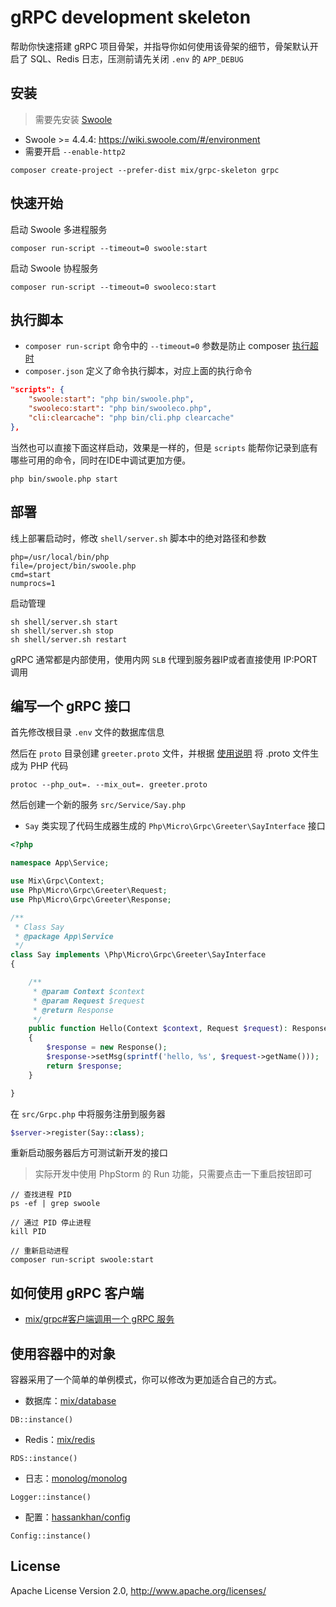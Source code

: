 # gRPC development skeleton

帮助你快速搭建 gRPC 项目骨架，并指导你如何使用该骨架的细节，骨架默认开启了 SQL、Redis 日志，压测前请先关闭 `.env` 的 `APP_DEBUG`

## 安装

> 需要先安装 [Swoole](https://wiki.swoole.com/#/environment)

- Swoole >= 4.4.4: https://wiki.swoole.com/#/environment
- 需要开启 `--enable-http2`

```
composer create-project --prefer-dist mix/grpc-skeleton grpc
```

## 快速开始

启动 Swoole 多进程服务

```
composer run-script --timeout=0 swoole:start
```

启动 Swoole 协程服务

```
composer run-script --timeout=0 swooleco:start
```

## 执行脚本

- `composer run-script` 命令中的 `--timeout=0` 参数是防止 composer [执行超时](https://getcomposer.org/doc/06-config.md#process-timeout)
- `composer.json` 定义了命令执行脚本，对应上面的执行命令

```json
"scripts": {
    "swoole:start": "php bin/swoole.php",
    "swooleco:start": "php bin/swooleco.php",
    "cli:clearcache": "php bin/cli.php clearcache"
},
```

当然也可以直接下面这样启动，效果是一样的，但是 `scripts` 能帮你记录到底有哪些可用的命令，同时在IDE中调试更加方便。

```
php bin/swoole.php start
```

## 部署

线上部署启动时，修改 `shell/server.sh` 脚本中的绝对路径和参数

```
php=/usr/local/bin/php
file=/project/bin/swoole.php
cmd=start
numprocs=1
```

启动管理

```
sh shell/server.sh start
sh shell/server.sh stop
sh shell/server.sh restart
```

gRPC 通常都是内部使用，使用内网 `SLB` 代理到服务器IP或者直接使用 IP:PORT 调用

## 编写一个 gRPC 接口

首先修改根目录 `.env` 文件的数据库信息

然后在 `proto` 目录创建 `greeter.proto` 文件，并根据 [使用说明](https://github.com/mix-php/grpc#%E9%80%9A%E8%BF%87-proto-%E7%94%9F%E6%88%90-php-%E4%BB%A3%E7%A0%81) 将 .proto 文件生成为 PHP 代码

```
protoc --php_out=. --mix_out=. greeter.proto
```

然后创建一个新的服务 `src/Service/Say.php`

- `Say` 类实现了代码生成器生成的 `Php\Micro\Grpc\Greeter\SayInterface` 接口

```php
<?php

namespace App\Service;

use Mix\Grpc\Context;
use Php\Micro\Grpc\Greeter\Request;
use Php\Micro\Grpc\Greeter\Response;

/**
 * Class Say
 * @package App\Service
 */
class Say implements \Php\Micro\Grpc\Greeter\SayInterface
{

    /**
     * @param Context $context
     * @param Request $request
     * @return Response
     */
    public function Hello(Context $context, Request $request): Response
    {
        $response = new Response();
        $response->setMsg(sprintf('hello, %s', $request->getName()));
        return $response;
    }

}
```

在 `src/Grpc.php` 中将服务注册到服务器

```php
$server->register(Say::class);
```

重新启动服务器后方可测试新开发的接口

> 实际开发中使用 PhpStorm 的 Run 功能，只需要点击一下重启按钮即可

```
// 查找进程 PID
ps -ef | grep swoole

// 通过 PID 停止进程
kill PID

// 重新启动进程
composer run-script swoole:start
```

## 如何使用 gRPC 客户端

- [mix/grpc#客户端调用一个 gRPC 服务](https://github.com/mix-php/grpc#%E5%AE%A2%E6%88%B7%E7%AB%AF%E8%B0%83%E7%94%A8%E4%B8%80%E4%B8%AA-grpc-%E6%9C%8D%E5%8A%A1)

## 使用容器中的对象

容器采用了一个简单的单例模式，你可以修改为更加适合自己的方式。

- 数据库：[mix/database](https://github.com/mix-php/database#readme)

```
DB::instance()
```

- Redis：[mix/redis](https://github.com/mix-php/redis#readme)

```
RDS::instance()
```

- 日志：[monolog/monolog](https://seldaek.github.io/monolog/doc/01-usage.html)

```
Logger::instance()
```

- 配置：[hassankhan/config](https://github.com/hassankhan/config#getting-values)

```
Config::instance()
```

## License

Apache License Version 2.0, http://www.apache.org/licenses/
